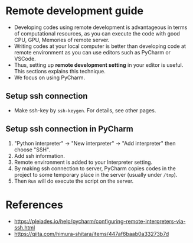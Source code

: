 # Remote development guide
* Developing codes using remote development is advantageous in terms of computational resources, as you can execute the code with good CPU, GPU, Memories of remote server.
* Writing codes at your local computer is better than developing code at remote environment as you can use editors such as PyCharm or VSCode.
* Thus, setting up **remote development setting** in your editor is useful. This sections explains this technique.
* We focus on using PyCharm.

## Setup ssh connection
* Make ssh-key by `ssh-keygen`. For details, see other pages.

## Setup ssh connection in PyCharm
1. "Python interpreter" -> "New interpreter" -> "Add interpreter" then choose "SSH".
2. Add ssh information.
3. Remote environment is added to your Interpreter setting.
4. By making ssh connection to server, PyCharm copies codes in the project to some temporary place in the server (usually under `/tmp`).
5. Then `Run` will do execute the script on the server.

# References
* https://pleiades.io/help/pycharm/configuring-remote-interpreters-via-ssh.html
* https://qiita.com/himura-shitara/items/447af6baab0a33273b7d